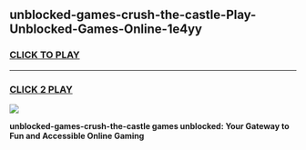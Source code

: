
## unblocked-games-crush-the-castle-Play-Unblocked-Games-Online-1e4yy
<h3>
<a href="https://premium76.site?title=unblocked-games-crush-the-castle&ref=25A">CLICK TO PLAY</a></h3>
<hr>

<h3>
<a href="https://premium76.site?title=unblocked-games-crush-the-castle&ref=25A">CLICK 2 PLAY</a>
  
</h3>

<a href="https://premium76.site?title=unblocked-games-crush-the-castle&ref=25A"><img src="https://clearcache.store/games.png"></a>


**unblocked-games-crush-the-castle games unblocked: Your Gateway to Fun and Accessible Online Gaming**
